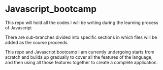 # Javascript_bootcamp
This repo will hold all the codes I will be writing during the learning process of Javascript

There are sub-branches divided into specific sections in which files will be added as the course proceeds.

This repo and Javascript bootcamp I am currently undergoing starts from scratch and builds up gradually to cover all the features of the language, and then using all those features together to create a complete application.

